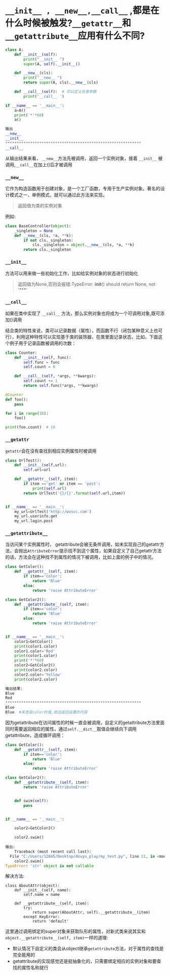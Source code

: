 # `__init__ , __new__,__call__` ,都是在什么时候被触发?`__getattr__`和`__getattribute__`应用有什么不同?

```python
class A:
    def __init__(self):
        print("__init__ ")
        super(A, self).__init__()

    def __new__(cls):
        print("__new__ ")
        return super(A, cls).__new__(cls)

    def __call__(self):  # 可以定义任意参数
        print('__call__ ')

if __name__ == '__main__':
    a=A()
    print('*'*60)
    a()

输出
__new__ 
__init__ 
************************************************************
__call__ 

```



从输出结果来看， `__new__`方法先被调用，返回一个实例对象，接着 `__init__` 被调用,`__call__`在加上()后才被调用

### `__new__` 

它作为构造函数用于创建对象，是一个工厂函数，专用于生产实例对象。著名的设计模式之一，单例模式，就可以通过此方法来实现。

> 返回值为类的实例对象

例如:

````python
class BaseController(object):
    _singleton = None
    def __new__(cls, *a, **k):
        if not cls._singleton:
            cls._singleton = object.__new__(cls, *a, **k)
        return cls._singleton
````



### `__init__`

 方法可以用来做一些初始化工作，比如给实例对象的状态进行初始化

> 返回值为None,否则会报错:TypeError: __init__() should return None, not '***'



### `__call__`

如果在类中实现了 `__call__` 方法，那么实例对象也将成为一个可调用对象,既可添加()调用

结合类的特性来说，类可以记录数据（属性），而函数不行（闭包某种意义上也可行），利用这种特性可以实现基于类的装饰器，在类里面记录状态，比如，下面这个例子用于记录函数被调用的次数：

```python
class Counter:
    def __init__(self, func):
        self.func = func
        self.count = 0

    def __call__(self, *args, **kwargs):
        self.count += 1
        return self.func(*args, **kwargs)

@Counter
def foo():
    pass

for i in range(10):
    foo()

print(foo.count)  # 10
```



### `__getattr`

`getattr`会在没有查找到相应实例属性时被调用

```python
class UrlTest():
    def __init__(self,url):
        self.url=url

    def __getattr__(self, item):
        if item =='get' or item == 'post':
            print(self.url)
        return UrlTest('{}/{}'.format(self.url,item))


if __name__ == '__main__':
    my_url=UrlTest('http://woscc.com')
    my_url.userinfo.get
    my_url.login.post

```



### `__getattribute__`

当访问某个实例属性时， getattribute会被无条件调用，如未实现自己的getattr方法，会抛出`AttributeError`提示找不到这个属性，如果自定义了自己getattr方法的话，方法会在这种找不到属性的情况下被调用，比如上面的例子中的情况。

```python
class GetColor():
    def __getattr__(self, item):
        if item=='color':
            return 'Blue'
        else:
            return 'raise AttributeError'

class GetColor2():
    def __getattribute__(self, item):
        if item=='color':
            return 'Blue'
        else:
            return 'raise AttributeError'


if __name__ == '__main__':
    color1=GetColor()
    print(color1.color)
    color1.color='Red'
    print(color1.color)
    print('*'*60)
    color2=GetColor2()
    print(color2.color)
    color2.color='Yellow'
    print(color2.color)

输出结果:
Blue
Red
************************************************************
Blue
Blue  #未改变color的值,依旧返回设置的内容

```

因为getattribute在访问属性的时候一直会被调用，自定义的getattribute方法里面同时需要返回相应的属性，通过`self.__dict__`取值会继续向下调用getattribute，造成循环调用：

```python
class GetColor():
    def __getattr__(self, item):
        if item=='color':
            return 'Blue'
        else:
            return 'raise AttributeError'

class GetColor2():
    def __getattribute__(self, item):
        return 'raise AttributeError'


    def swim(self):
        pass


if __name__ == '__main__':

    color2=GetColor2()

    color2.swim()
    
输出:
    Traceback (most recent call last):
  File "C:/Users/12845/Desktop/douyu_play/my_test.py", line 21, in <module>
    color2.swim()
TypeError: 'str' object is not callable
```

解决方法:

```
class AboutAttr(object):
    def __init__(self, name):
        self.name = name

    def __getattribute__(self, item):
        try:
            return super(AboutAttr, self).__getattribute__(item)
        except KeyError:
            return 'default'
```

这里通过调用绑定的super对象来获取队形的属性，对新式类来说其实和`object.__getattribute__(self, item)`一样的道理:

- 默认情况下自定义的类会从object继承`getattribute`方法，对于属性的查找是完全能用的
- getattribute的实现感觉还是挺抽象化的，只需要绑定相应的实例对象和要查找的属性名称就行













